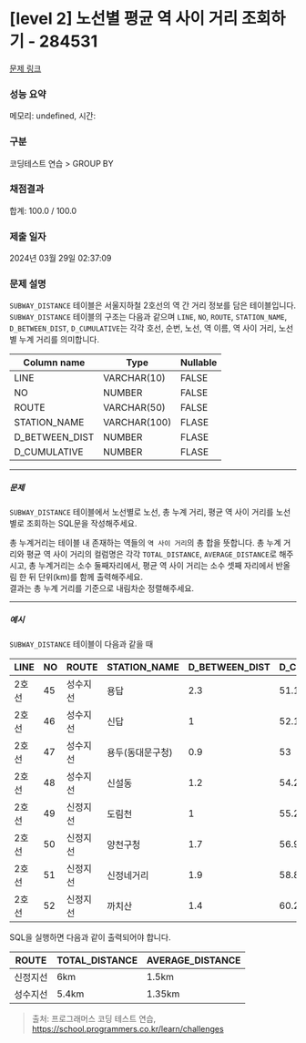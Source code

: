 # [level 2] 노선별 평균 역 사이 거리 조회하기 - 284531 

[문제 링크](https://school.programmers.co.kr/learn/courses/30/lessons/284531) 

### 성능 요약

메모리: undefined, 시간: 

### 구분

코딩테스트 연습 > GROUP BY

### 채점결과

합계: 100.0 / 100.0

### 제출 일자

2024년 03월 29일 02:37:09

### 문제 설명

<p><code>SUBWAY_DISTANCE</code> 테이블은 서울지하철 2호선의 역 간 거리 정보를 담은 테이블입니다. <code>SUBWAY_DISTANCE</code> 테이블의 구조는 다음과 같으며 <code>LINE</code>, <code>NO</code>, <code>ROUTE</code>, <code>STATION_NAME</code>, <code>D_BETWEEN_DIST</code>, <code>D_CUMULATIVE</code>는 각각 호선, 순번, 노선, 역 이름, 역 사이 거리, 노선별 누계 거리를 의미합니다.</p>
<table class="table">
        <thead><tr>
<th>Column name</th>
<th>Type</th>
<th>Nullable</th>
</tr>
</thead>
        <tbody><tr>
<td>LINE</td>
<td>VARCHAR(10)</td>
<td>FALSE</td>
</tr>
<tr>
<td>NO</td>
<td>NUMBER</td>
<td>FALSE</td>
</tr>
<tr>
<td>ROUTE</td>
<td>VARCHAR(50)</td>
<td>FALSE</td>
</tr>
<tr>
<td>STATION_NAME</td>
<td>VARCHAR(100)</td>
<td>FLASE</td>
</tr>
<tr>
<td>D_BETWEEN_DIST</td>
<td>NUMBER</td>
<td>FLASE</td>
</tr>
<tr>
<td>D_CUMULATIVE</td>
<td>NUMBER</td>
<td>FLASE</td>
</tr>
</tbody>
      </table>
<hr>

<h5>문제</h5>

<p><code>SUBWAY_DISTANCE</code> 테이블에서 노선별로 노선, 총 누계 거리, 평균 역 사이 거리를 노선별로 조회하는 SQL문을 작성해주세요.</p>

<p>총 누계거리는 테이블 내 존재하는 역들의 <code>역 사이 거리</code>의 총 합을 뜻합니다. 총 누계 거리와 평균 역 사이 거리의 컬럼명은 각각 <code>TOTAL_DISTANCE</code>, <code>AVERAGE_DISTANCE</code>로 해주시고, 총 누계거리는 소수 둘째자리에서, 평균 역 사이 거리는 소수 셋째 자리에서 반올림 한 뒤 단위(km)를 함께 출력해주세요.<br>
결과는 총 누계 거리를 기준으로 내림차순 정렬해주세요.</p>

<hr>

<h5>예시</h5>

<p><code>SUBWAY_DISTANCE</code> 테이블이 다음과 같을 때</p>
<table class="table">
        <thead><tr>
<th>LINE</th>
<th>NO</th>
<th>ROUTE</th>
<th>STATION_NAME</th>
<th>D_BETWEEN_DIST</th>
<th>D_CUMULATIVE</th>
</tr>
</thead>
        <tbody><tr>
<td>2호선</td>
<td>45</td>
<td>성수지선</td>
<td>용답</td>
<td>2.3</td>
<td>51.1</td>
</tr>
<tr>
<td>2호선</td>
<td>46</td>
<td>성수지선</td>
<td>신답</td>
<td>1</td>
<td>52.1</td>
</tr>
<tr>
<td>2호선</td>
<td>47</td>
<td>성수지선</td>
<td>용두(동대문구청)</td>
<td>0.9</td>
<td>53</td>
</tr>
<tr>
<td>2호선</td>
<td>48</td>
<td>성수지선</td>
<td>신설동</td>
<td>1.2</td>
<td>54.2</td>
</tr>
<tr>
<td>2호선</td>
<td>49</td>
<td>신정지선</td>
<td>도림천</td>
<td>1</td>
<td>55.2</td>
</tr>
<tr>
<td>2호선</td>
<td>50</td>
<td>신정지선</td>
<td>양천구청</td>
<td>1.7</td>
<td>56.9</td>
</tr>
<tr>
<td>2호선</td>
<td>51</td>
<td>신정지선</td>
<td>신정네거리</td>
<td>1.9</td>
<td>58.8</td>
</tr>
<tr>
<td>2호선</td>
<td>52</td>
<td>신정지선</td>
<td>까치산</td>
<td>1.4</td>
<td>60.2</td>
</tr>
</tbody>
      </table>
<p>SQL을 실행하면 다음과 같이 출력되어야 합니다.</p>
<table class="table">
        <thead><tr>
<th>ROUTE</th>
<th>TOTAL_DISTANCE</th>
<th>AVERAGE_DISTANCE</th>
</tr>
</thead>
        <tbody><tr>
<td>신정지선</td>
<td>6km</td>
<td>1.5km</td>
</tr>
<tr>
<td>성수지선</td>
<td>5.4km</td>
<td>1.35km</td>
</tr>
</tbody>
      </table>

> 출처: 프로그래머스 코딩 테스트 연습, https://school.programmers.co.kr/learn/challenges